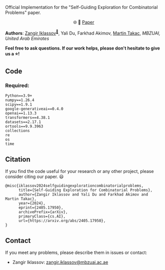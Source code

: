 Official Implementation for the "Self-Guiding Exploration for Combinatorial Problems" paper.

<p align="center">
    🌐 📃 <a href="https://arxiv.org/abs/2405.17950" target="_blank">Paper</a> <br>
</p>

**Authors**: [Zangir Iklassov](https://scholar.google.com/citations?user=SuLVY5oAAAAJ)<sup>[:email:️](mailto:zangir.iklassov@mbzuai.ac.ae)</sup>, Yali Du, Farkhad Akimov, [Martin Takac](https://mtakac.com/), *MBZUAI, United Arab Emirates*

**Feel free to ask questions. If our work helps, please don't hesitate to give us a :star:!**

## Code
### Required:
    Python==3.9+
    numpy==1.26.4
    scipy==1.9.1
    google-generativeai==0.4.0
    openai==1.13.3
    transformers==4.38.1
    datasets==2.17.1
    ortools==9.9.3963
    collections
    re
    os
    time

## Citation
If you find the code useful for your research or any other project, please consider citing our paper. :smiley:
```
@misc{iklassov2024selfguidingexplorationcombinatorialproblems,
      title={Self-Guiding Exploration for Combinatorial Problems}, 
      author={Zangir Iklassov and Yali Du and Farkhad Akimov and Martin Takac},
      year={2024},
      eprint={2405.17950},
      archivePrefix={arXiv},
      primaryClass={cs.AI},
      url={https://arxiv.org/abs/2405.17950}, 
}

```

## Contact
If you meet any problems, please describe them in issues or contact:
* Zangir Iklassov: <zangir.iklassov@mbzuai.ac.ae>
